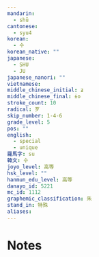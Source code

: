 ```yaml
---
mandarin:
  - shū
cantonese:
  - syu4
korean:
  - 수
korean_native: ""
japanese:
  - SHU
  - JU
japanese_nanori: ""
vietnamese:
middle_chinese_initial: ʑ
middle_chinese_final: ɨo
stroke_count: 10
radical: 歹
skip_number: 1-4-6
grade_level: 5
pos: ""
english:
  - special
  - unique
羅馬字: su
韓文: 수
joyo_level: 高等
hsk_level: ""
hanmun_edu_level: 高等
danayo_id: 5221
mc_id: 1112
graphemic_classification: 朱
stand_in: 特殊
aliases:
---
```


# Notes
